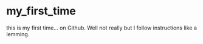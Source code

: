 # my_first_time
this is my first time... on Github.  Well not really but I follow instructions like a lemming.
